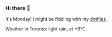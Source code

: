 ### Hi there :wave:

It's Monday! I might be fiddling with my [dotfiles](https://github.com/bewuethr/dotfiles).

Weather in Toronto: light rain, at +9°C.
